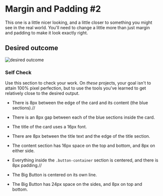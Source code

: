 # Margin and Padding #2

This one is a little nicer looking, and a little closer to something you might see in the real world. You'll need to change a little more than just margin and padding to make it look exactly right.

## Desired outcome
![desired outcome](./desired-outcome.png)

### Self Check
Use this section to check your work. On _these_ projects, your goal isn't to attain 100% pixel perfection, but to use the tools you've learned to get relatively close to the desired output.

- There is 8px between the edge of the card and its content (the blue sections).//

- There is an 8px gap between each of the blue sections inside the card.

- The title of the card uses a 16px font.

- There are 8px between the title text and the edge of the title section.

- The content section has 16px space on the top and bottom, and 8px on either side.

- Everything inside the `.button-container` section is centered, and there is 8px padding.//

- The Big Button is centered on its own line.

- The Big Button has 24px space on the sides, and 8px on top and bottom.
